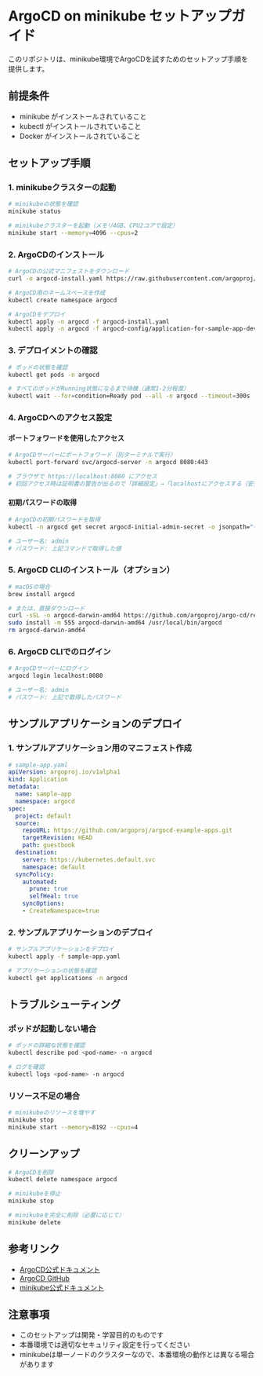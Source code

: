 # ArgoCD on minikube セットアップガイド

このリポジトリは、minikube環境でArgoCDを試すためのセットアップ手順を提供します。

## 前提条件

- minikube がインストールされていること
- kubectl がインストールされていること
- Docker がインストールされていること

## セットアップ手順

### 1. minikubeクラスターの起動

```bash
# minikubeの状態を確認
minikube status

# minikubeクラスターを起動（メモリ4GB、CPU2コアで設定）
minikube start --memory=4096 --cpus=2
```

### 2. ArgoCDのインストール

```bash
# ArgoCDの公式マニフェストをダウンロード
curl -o argocd-install.yaml https://raw.githubusercontent.com/argoproj/argo-cd/stable/manifests/install.yaml

# ArgoCD用のネームスペースを作成
kubectl create namespace argocd

# ArgoCDをデプロイ
kubectl apply -n argocd -f argocd-install.yaml
kubectl apply -n argocd -f argocd-config/application-for-sample-app-dev.yaml
```

### 3. デプロイメントの確認

```bash
# ポッドの状態を確認
kubectl get pods -n argocd

# すべてのポッドがRunning状態になるまで待機（通常1-2分程度）
kubectl wait --for=condition=Ready pod --all -n argocd --timeout=300s
```

### 4. ArgoCDへのアクセス設定

#### ポートフォワードを使用したアクセス

```bash
# ArgoCDサーバーにポートフォワード（別ターミナルで実行）
kubectl port-forward svc/argocd-server -n argocd 8080:443

# ブラウザで https://localhost:8080 にアクセス
# 初回アクセス時は証明書の警告が出るので「詳細設定」→「localhostにアクセスする（安全ではありません）」を選択
```

#### 初期パスワードの取得

```bash
# ArgoCDの初期パスワードを取得
kubectl -n argocd get secret argocd-initial-admin-secret -o jsonpath="{.data.password}" | base64 -d && echo

# ユーザー名: admin
# パスワード: 上記コマンドで取得した値
```

### 5. ArgoCD CLIのインストール（オプション）

```bash
# macOSの場合
brew install argocd

# または、直接ダウンロード
curl -sSL -o argocd-darwin-amd64 https://github.com/argoproj/argo-cd/releases/latest/download/argocd-darwin-amd64
sudo install -m 555 argocd-darwin-amd64 /usr/local/bin/argocd
rm argocd-darwin-amd64
```

### 6. ArgoCD CLIでのログイン

```bash
# ArgoCDサーバーにログイン
argocd login localhost:8080

# ユーザー名: admin
# パスワード: 上記で取得したパスワード
```

## サンプルアプリケーションのデプロイ

### 1. サンプルアプリケーション用のマニフェスト作成

```yaml
# sample-app.yaml
apiVersion: argoproj.io/v1alpha1
kind: Application
metadata:
  name: sample-app
  namespace: argocd
spec:
  project: default
  source:
    repoURL: https://github.com/argoproj/argocd-example-apps.git
    targetRevision: HEAD
    path: guestbook
  destination:
    server: https://kubernetes.default.svc
    namespace: default
  syncPolicy:
    automated:
      prune: true
      selfHeal: true
    syncOptions:
    - CreateNamespace=true
```

### 2. サンプルアプリケーションのデプロイ

```bash
# サンプルアプリケーションをデプロイ
kubectl apply -f sample-app.yaml

# アプリケーションの状態を確認
kubectl get applications -n argocd
```

## トラブルシューティング

### ポッドが起動しない場合

```bash
# ポッドの詳細な状態を確認
kubectl describe pod <pod-name> -n argocd

# ログを確認
kubectl logs <pod-name> -n argocd
```

### リソース不足の場合

```bash
# minikubeのリソースを増やす
minikube stop
minikube start --memory=8192 --cpus=4
```

## クリーンアップ

```bash
# ArgoCDを削除
kubectl delete namespace argocd

# minikubeを停止
minikube stop

# minikubeを完全に削除（必要に応じて）
minikube delete
```

## 参考リンク

- [ArgoCD公式ドキュメント](https://argo-cd.readthedocs.io/)
- [ArgoCD GitHub](https://github.com/argoproj/argo-cd)
- [minikube公式ドキュメント](https://minikube.sigs.k8s.io/docs/)

## 注意事項

- このセットアップは開発・学習目的のものです
- 本番環境では適切なセキュリティ設定を行ってください
- minikubeは単一ノードのクラスターなので、本番環境の動作とは異なる場合があります
